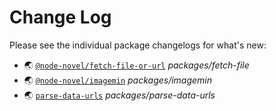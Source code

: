 # Change Log

Please see the individual package changelogs for what's new:

* 🌏 [`@node-novel/fetch-file-or-url`](./packages/fetch-file/CHANGELOG.md "packages/fetch-file") *packages/fetch-file*
* 🌏 [`@node-novel/imagemin`](./packages/imagemin/CHANGELOG.md "packages/imagemin") *packages/imagemin*
* 🌏 [`parse-data-urls`](./packages/parse-data-urls/CHANGELOG.md "packages/parse-data-urls") *packages/parse-data-urls*

